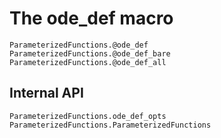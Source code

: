 # The ode_def macro

```@docs
ParameterizedFunctions.@ode_def
ParameterizedFunctions.@ode_def_bare
ParameterizedFunctions.@ode_def_all
```

## Internal API

```@docs
ParameterizedFunctions.ode_def_opts
ParameterizedFunctions.ParameterizedFunctions
```
